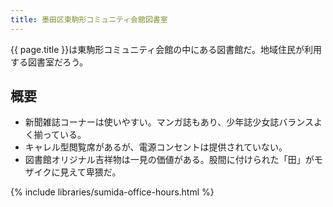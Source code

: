 ```yaml
---
title: 墨田区東駒形コミュニティ会館図書室
---
```


{{ page.title }}は東駒形コミュニティ会館の中にある図書館だ。地域住民が利用する図書室だろう。

## 概要

* 新聞雑誌コーナーは使いやすい。マンガ誌もあり、少年誌少女誌バランスよく揃っている。
* キャレル型閲覧席があるが、電源コンセントは提供されていない。
* 図書館オリジナル吉祥物は一見の価値がある。股間に付けられた「田」がモザイクに見えて卑猥だ。

{% include libraries/sumida-office-hours.html %}
